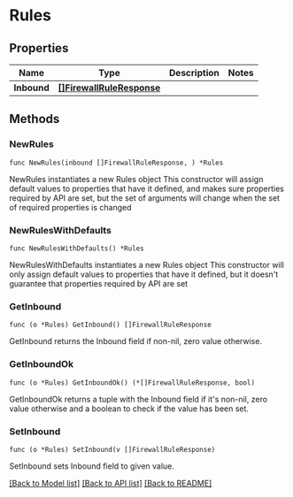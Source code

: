 # Rules

## Properties

Name | Type | Description | Notes
------------ | ------------- | ------------- | -------------
**Inbound** | [**[]FirewallRuleResponse**](FirewallRuleResponse.md) |  | 

## Methods

### NewRules

`func NewRules(inbound []FirewallRuleResponse, ) *Rules`

NewRules instantiates a new Rules object
This constructor will assign default values to properties that have it defined,
and makes sure properties required by API are set, but the set of arguments
will change when the set of required properties is changed

### NewRulesWithDefaults

`func NewRulesWithDefaults() *Rules`

NewRulesWithDefaults instantiates a new Rules object
This constructor will only assign default values to properties that have it defined,
but it doesn't guarantee that properties required by API are set

### GetInbound

`func (o *Rules) GetInbound() []FirewallRuleResponse`

GetInbound returns the Inbound field if non-nil, zero value otherwise.

### GetInboundOk

`func (o *Rules) GetInboundOk() (*[]FirewallRuleResponse, bool)`

GetInboundOk returns a tuple with the Inbound field if it's non-nil, zero value otherwise
and a boolean to check if the value has been set.

### SetInbound

`func (o *Rules) SetInbound(v []FirewallRuleResponse)`

SetInbound sets Inbound field to given value.



[[Back to Model list]](../README.md#documentation-for-models) [[Back to API list]](../README.md#documentation-for-api-endpoints) [[Back to README]](../README.md)



